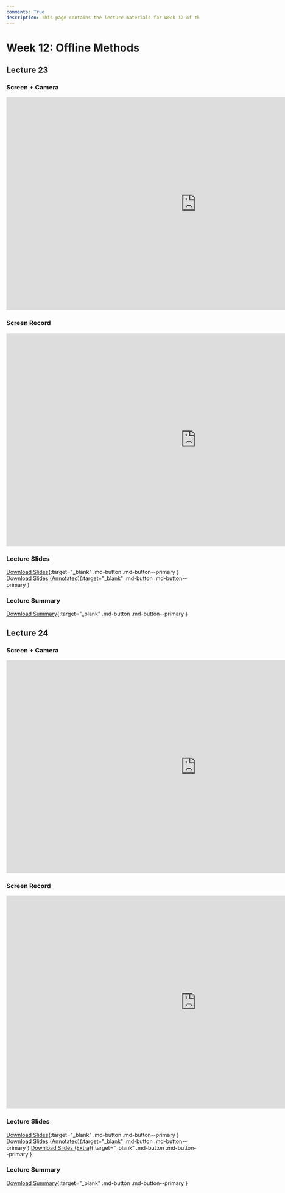 ```yaml
---
comments: True
description: This page contains the lecture materials for Week 12 of the Deep Reinforcement Learning course, including video recordings, slides, and summaries.
---
```



# Week 12: Offline Methods

## Lecture 23

### Screen + Camera

<iframe width="996" height="560" src="https://www.youtube.com/embed/VKetpcK4SPs" title="YouTube video player" frameborder="0" allow="accelerometer; autoplay; clipboard-write; encrypted-media; gyroscope; picture-in-picture; web-share" referrerpolicy="strict-origin-when-cross-origin" allowfullscreen></iframe>

### Screen Record

<iframe width="996" height="560" src="https://www.youtube.com/embed/XlSq4tL_D98" title="YouTube video player" frameborder="0" allow="accelerometer; autoplay; clipboard-write; encrypted-media; gyroscope; picture-in-picture; web-share" referrerpolicy="strict-origin-when-cross-origin" allowfullscreen></iframe>

### Lecture Slides

<object class="pdf" 
        data="/assets/lectures/slides/Lecture_23.pdf"
        width="996"
        height="560"></object>


[Download Slides](/assets/lectures/slides/Lecture_23.pdf){:target="_blank" .md-button .md-button--primary }
[Download Slides (Annotated)](/assets/lectures/slides/Lecture_23_Annotated.pdf){:target="_blank" .md-button .md-button--primary }

### Lecture Summary

<object class="pdf" 
        data="/assets/lectures/summaries/Lecture_23_Summary.pdf"
        width="996"
        height="560">
</object>

[Download Summary](/assets/lectures/summaries/Lecture_23_Summary.pdf){:target="_blank" .md-button .md-button--primary }

## Lecture 24

### Screen + Camera

<iframe width="996" height="560" src="https://www.youtube.com/embed/X3i7uKUya1o" title="YouTube video player" frameborder="0" allow="accelerometer; autoplay; clipboard-write; encrypted-media; gyroscope; picture-in-picture; web-share" referrerpolicy="strict-origin-when-cross-origin" allowfullscreen></iframe>

### Screen Record

<iframe width="996" height="560" src="https://www.youtube.com/embed/9vT5PwkQ-_Y" title="YouTube video player" frameborder="0" allow="accelerometer; autoplay; clipboard-write; encrypted-media; gyroscope; picture-in-picture; web-share" referrerpolicy="strict-origin-when-cross-origin" allowfullscreen></iframe>

### Lecture Slides

<object class="pdf" 
        data="/assets/lectures/slides/Lecture_24.pdf"
        width="996"
        height="560"></object>


[Download Slides](/assets/lectures/slides/Lecture_24.pdf){:target="_blank" .md-button .md-button--primary }
[Download Slides (Annotated)](/assets/lectures/slides/Lecture_24_Annotated.pdf){:target="_blank" .md-button .md-button--primary }
[Download Slides (Extra)](/assets/lectures/slides/Lecture_24_Extra.pdf){:target="_blank" .md-button .md-button--primary }

### Lecture Summary

<object class="pdf" 
        data="/assets/lectures/summaries/Lecture_24_Summary.pdf"
        width="996"
        height="560">
</object>

[Download Summary](/assets/lectures/summaries/Lecture_24_Summary.pdf){:target="_blank" .md-button .md-button--primary }